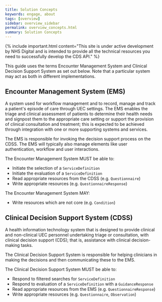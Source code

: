 ```yaml
---
title: Solution Concepts
keywords: engage, about
tags: [overview]
sidebar: overview_sidebar
permalink: overview_concepts.html
summary: Solution Concepts
---
```


{% include important.html content="This site is under active development by NHS Digital and is intended to provide all the technical resources you need to successfully develop the CDS API." %}

This guide uses the terms Encounter Management System and Clinical Decision Support System as set out below. Note that a particular system may act as both in different implementations.

## Encounter Management System (EMS) ##

A system used for workflow management and to record, manage and track a patient's episode of care through UEC settings. The EMS enables the triage and clinical assessment of patients to determine their health needs and signpost them to the appropriate care setting or support the provision of clinical consultation and treatment; this is expected to be achieved through integration with one or more supporting systems and services. 

The EMS is responsible for invoking the decision support process on the CDSS. The EMS will typically also manage elements like user authentication, workflow and user interactions.

The Encounter Management System MUST be able to:
* Initiate the selection of a `ServiceDefinition`
* Initiate the evaluation of a `ServiceDefinition`
* Read appropriate resources from the CDSS (e.g. `Questionnaire`)
* Write appropriate resources (e.g. `QuestionnaireResponse`)

The Encounter Management System MAY:
* Write resources which are not core (e.g. `Condition`)


## Clinical Decision Support System (CDSS) ##

A health information technology system that is designed to provide clinical and non-clinical UEC personnel undertaking triage or consultation, with clinical decision support (CDS); that is, assistance with clinical decision-making tasks.

The Clinical Decision Support System is responsible for helping clinicians in making the decisions and then communicating these to the EMS.

The Clinical Decision Support System MUST be able to:
* Respond to filtered searches for `ServiceDefinition`
* Respond to evaluation of a `ServiceDefinition` with a `GuidanceResponse`
* Read appropriate resources from the EMS (e.g. `QuestionnaireResponse`)
* Write appropriate resources (e.g. `Questionnaire`, `Observation`)

